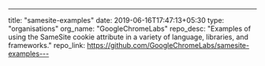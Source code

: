 ---
title: "samesite-examples"
date: 2019-06-16T17:47:13+05:30
type: "organisations"
org_name: "GoogleChromeLabs"
repo_desc: "Examples of using the SameSite cookie attribute in a variety of language, libraries, and frameworks."
repo_link: https://github.com/GoogleChromeLabs/samesite-examples---